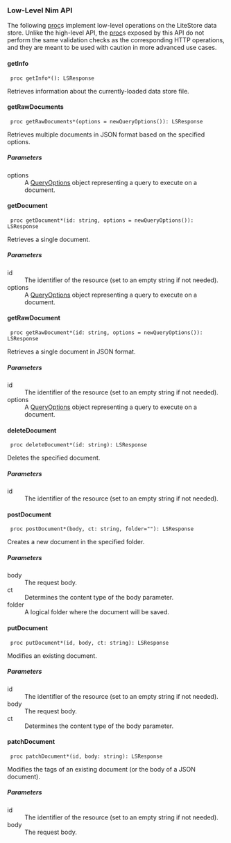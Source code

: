 ### Low-Level Nim API

The following [proc](class:kwd)s implement low-level operations on the LiteStore data store. Unlike the high-level API, the [proc](class:kwd)s exposed by this API do not perform the same validation checks as the corresponding HTTP operations, and they are meant to be used with caution in more advanced use cases.

#### getInfo

     proc getInfo*(): LSResponse 

Retrieves information about the currently-loaded data store file.

#### getRawDocuments

     proc getRawDocuments*(options = newQueryOptions()): LSResponse 

Retrieves multiple documents in JSON format based on the specified options.

##### Parameters

<dl>
<dt>options</dt>
<dd>A <a href="#QueryOptions">QueryOptions</a> object representing a query to execute on a document.</dd>
</dl>

#### getDocument

     proc getDocument*(id: string, options = newQueryOptions()): LSResponse 

Retrieves a single document.

##### Parameters

<dl>
<dt>id</dt> 
<dd>The identifier of the resource (set to an empty string if not needed).</dd>
<dt>options</dt>
<dd>A <a href="#QueryOptions">QueryOptions</a> object representing a query to execute on a document.</dd>
</dl>

#### getRawDocument

     proc getRawDocument*(id: string, options = newQueryOptions()): LSResponse 

Retrieves a single document in JSON format.

##### Parameters

<dl>
<dt>id</dt> 
<dd>The identifier of the resource (set to an empty string if not needed).</dd>
<dt>options</dt>
<dd>A <a href="#QueryOptions">QueryOptions</a> object representing a query to execute on a document.</dd>
</dl>

#### deleteDocument

     proc deleteDocument*(id: string): LSResponse 

Deletes the specified document.

##### Parameters

<dl>
<dt>id</dt> 
<dd>The identifier of the resource (set to an empty string if not needed).</dd>
</dl>

#### postDocument

     proc postDocument*(body, ct: string, folder=""): LSResponse 

Creates a new document in the specified folder.

##### Parameters

<dl>
<dt>body</dt>
<dd>The request body.</dd>
<dt>ct</dt>
<dd>Determines the content type of the <span class="kwd">body</span> parameter.</dd>
<dt>folder</dt>
<dd>A logical folder where the document will be saved.</dd>
</dl>

#### putDocument

     proc putDocument*(id, body, ct: string): LSResponse 

Modifies an existing document.

##### Parameters

<dl>
<dt>id</dt> 
<dd>The identifier of the resource (set to an empty string if not needed).</dd>
<dt>body</dt>
<dd>The request body.</dd>
<dt>ct</dt>
<dd>Determines the content type of the <span class="kwd">body</span> parameter.</dd>
</dl>

#### patchDocument

     proc patchDocument*(id, body: string): LSResponse 

Modifies the tags of an existing document (or the body of a JSON document).

##### Parameters

<dl>
<dt>id</dt> 
<dd>The identifier of the resource (set to an empty string if not needed).</dd>
<dt>body</dt>
<dd>The request body.</dd>
</dl>
